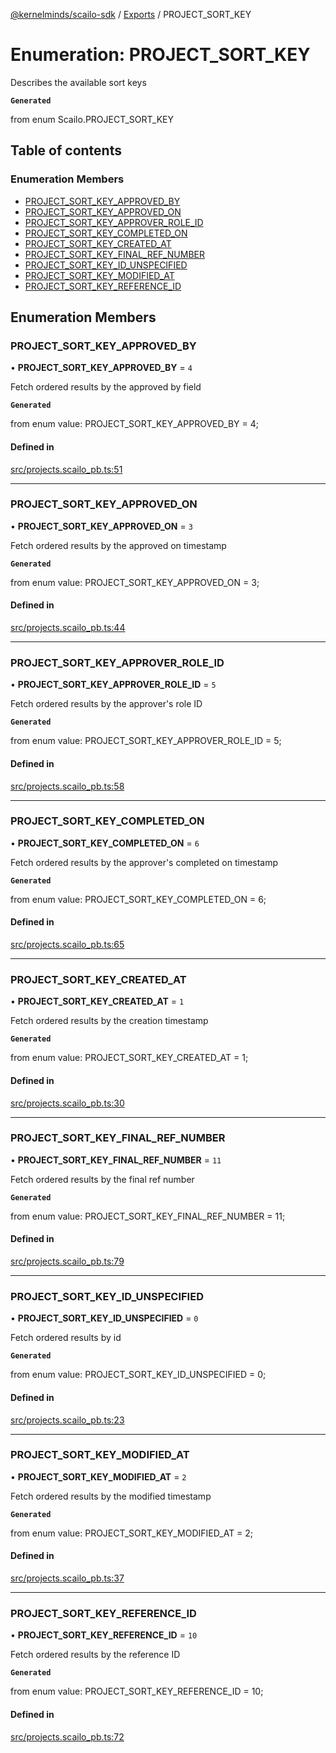 [@kernelminds/scailo-sdk](../README.md) / [Exports](../modules.md) / PROJECT\_SORT\_KEY

# Enumeration: PROJECT\_SORT\_KEY

Describes the available sort keys

**`Generated`**

from enum Scailo.PROJECT_SORT_KEY

## Table of contents

### Enumeration Members

- [PROJECT\_SORT\_KEY\_APPROVED\_BY](PROJECT_SORT_KEY.md#project_sort_key_approved_by)
- [PROJECT\_SORT\_KEY\_APPROVED\_ON](PROJECT_SORT_KEY.md#project_sort_key_approved_on)
- [PROJECT\_SORT\_KEY\_APPROVER\_ROLE\_ID](PROJECT_SORT_KEY.md#project_sort_key_approver_role_id)
- [PROJECT\_SORT\_KEY\_COMPLETED\_ON](PROJECT_SORT_KEY.md#project_sort_key_completed_on)
- [PROJECT\_SORT\_KEY\_CREATED\_AT](PROJECT_SORT_KEY.md#project_sort_key_created_at)
- [PROJECT\_SORT\_KEY\_FINAL\_REF\_NUMBER](PROJECT_SORT_KEY.md#project_sort_key_final_ref_number)
- [PROJECT\_SORT\_KEY\_ID\_UNSPECIFIED](PROJECT_SORT_KEY.md#project_sort_key_id_unspecified)
- [PROJECT\_SORT\_KEY\_MODIFIED\_AT](PROJECT_SORT_KEY.md#project_sort_key_modified_at)
- [PROJECT\_SORT\_KEY\_REFERENCE\_ID](PROJECT_SORT_KEY.md#project_sort_key_reference_id)

## Enumeration Members

### PROJECT\_SORT\_KEY\_APPROVED\_BY

• **PROJECT\_SORT\_KEY\_APPROVED\_BY** = ``4``

Fetch ordered results by the approved by field

**`Generated`**

from enum value: PROJECT_SORT_KEY_APPROVED_BY = 4;

#### Defined in

[src/projects.scailo_pb.ts:51](https://github.com/scailo/ts-sdk/blob/c10a36b57201dfa5903d4b53efa1e62aa6208936/src/projects.scailo_pb.ts#L51)

___

### PROJECT\_SORT\_KEY\_APPROVED\_ON

• **PROJECT\_SORT\_KEY\_APPROVED\_ON** = ``3``

Fetch ordered results by the approved on timestamp

**`Generated`**

from enum value: PROJECT_SORT_KEY_APPROVED_ON = 3;

#### Defined in

[src/projects.scailo_pb.ts:44](https://github.com/scailo/ts-sdk/blob/c10a36b57201dfa5903d4b53efa1e62aa6208936/src/projects.scailo_pb.ts#L44)

___

### PROJECT\_SORT\_KEY\_APPROVER\_ROLE\_ID

• **PROJECT\_SORT\_KEY\_APPROVER\_ROLE\_ID** = ``5``

Fetch ordered results by the approver's role ID

**`Generated`**

from enum value: PROJECT_SORT_KEY_APPROVER_ROLE_ID = 5;

#### Defined in

[src/projects.scailo_pb.ts:58](https://github.com/scailo/ts-sdk/blob/c10a36b57201dfa5903d4b53efa1e62aa6208936/src/projects.scailo_pb.ts#L58)

___

### PROJECT\_SORT\_KEY\_COMPLETED\_ON

• **PROJECT\_SORT\_KEY\_COMPLETED\_ON** = ``6``

Fetch ordered results by the approver's completed on timestamp

**`Generated`**

from enum value: PROJECT_SORT_KEY_COMPLETED_ON = 6;

#### Defined in

[src/projects.scailo_pb.ts:65](https://github.com/scailo/ts-sdk/blob/c10a36b57201dfa5903d4b53efa1e62aa6208936/src/projects.scailo_pb.ts#L65)

___

### PROJECT\_SORT\_KEY\_CREATED\_AT

• **PROJECT\_SORT\_KEY\_CREATED\_AT** = ``1``

Fetch ordered results by the creation timestamp

**`Generated`**

from enum value: PROJECT_SORT_KEY_CREATED_AT = 1;

#### Defined in

[src/projects.scailo_pb.ts:30](https://github.com/scailo/ts-sdk/blob/c10a36b57201dfa5903d4b53efa1e62aa6208936/src/projects.scailo_pb.ts#L30)

___

### PROJECT\_SORT\_KEY\_FINAL\_REF\_NUMBER

• **PROJECT\_SORT\_KEY\_FINAL\_REF\_NUMBER** = ``11``

Fetch ordered results by the final ref number

**`Generated`**

from enum value: PROJECT_SORT_KEY_FINAL_REF_NUMBER = 11;

#### Defined in

[src/projects.scailo_pb.ts:79](https://github.com/scailo/ts-sdk/blob/c10a36b57201dfa5903d4b53efa1e62aa6208936/src/projects.scailo_pb.ts#L79)

___

### PROJECT\_SORT\_KEY\_ID\_UNSPECIFIED

• **PROJECT\_SORT\_KEY\_ID\_UNSPECIFIED** = ``0``

Fetch ordered results by id

**`Generated`**

from enum value: PROJECT_SORT_KEY_ID_UNSPECIFIED = 0;

#### Defined in

[src/projects.scailo_pb.ts:23](https://github.com/scailo/ts-sdk/blob/c10a36b57201dfa5903d4b53efa1e62aa6208936/src/projects.scailo_pb.ts#L23)

___

### PROJECT\_SORT\_KEY\_MODIFIED\_AT

• **PROJECT\_SORT\_KEY\_MODIFIED\_AT** = ``2``

Fetch ordered results by the modified timestamp

**`Generated`**

from enum value: PROJECT_SORT_KEY_MODIFIED_AT = 2;

#### Defined in

[src/projects.scailo_pb.ts:37](https://github.com/scailo/ts-sdk/blob/c10a36b57201dfa5903d4b53efa1e62aa6208936/src/projects.scailo_pb.ts#L37)

___

### PROJECT\_SORT\_KEY\_REFERENCE\_ID

• **PROJECT\_SORT\_KEY\_REFERENCE\_ID** = ``10``

Fetch ordered results by the reference ID

**`Generated`**

from enum value: PROJECT_SORT_KEY_REFERENCE_ID = 10;

#### Defined in

[src/projects.scailo_pb.ts:72](https://github.com/scailo/ts-sdk/blob/c10a36b57201dfa5903d4b53efa1e62aa6208936/src/projects.scailo_pb.ts#L72)
